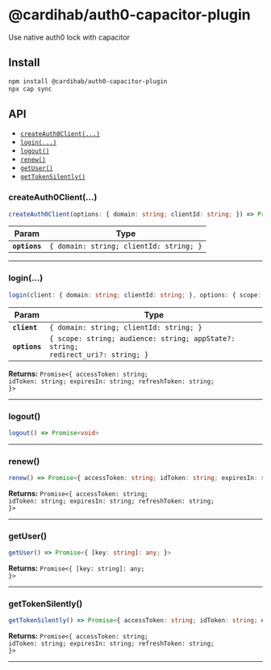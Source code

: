 # @cardihab/auth0-capacitor-plugin

Use native auth0 lock with capacitor

## Install

```bash
npm install @cardihab/auth0-capacitor-plugin
npx cap sync
```

## API

<docgen-index>

* [`createAuth0Client(...)`](#createauth0client)
* [`login(...)`](#login)
* [`logout()`](#logout)
* [`renew()`](#renew)
* [`getUser()`](#getuser)
* [`getTokenSilently()`](#gettokensilently)

</docgen-index>

<docgen-api>
<!--Update the source file JSDoc comments and rerun docgen to update the docs below-->

### createAuth0Client(...)

```typescript
createAuth0Client(options: { domain: string; clientId: string; }) => Promise<void>
```

| Param         | Type                                               |
| ------------- | -------------------------------------------------- |
| **`options`** | <code>{ domain: string; clientId: string; }</code> |

--------------------


### login(...)

```typescript
login(client: { domain: string; clientId: string; }, options: { scope: string; audience: string; appState?: string; redirect_uri?: string; }) => Promise<{ accessToken: string; idToken: string; expiresIn: string; refreshToken: string; }>
```

| Param         | Type                                                                                        |
| ------------- | ------------------------------------------------------------------------------------------- |
| **`client`**  | <code>{ domain: string; clientId: string; }</code>                                          |
| **`options`** | <code>{ scope: string; audience: string; appState?: string; redirect_uri?: string; }</code> |

**Returns:** <code>Promise&lt;{ accessToken: string; idToken: string; expiresIn: string; refreshToken: string; }&gt;</code>

--------------------


### logout()

```typescript
logout() => Promise<void>
```

--------------------


### renew()

```typescript
renew() => Promise<{ accessToken: string; idToken: string; expiresIn: string; refreshToken: string; }>
```

**Returns:** <code>Promise&lt;{ accessToken: string; idToken: string; expiresIn: string; refreshToken: string; }&gt;</code>

--------------------


### getUser()

```typescript
getUser() => Promise<{ [key: string]: any; }>
```

**Returns:** <code>Promise&lt;{ [key: string]: any; }&gt;</code>

--------------------


### getTokenSilently()

```typescript
getTokenSilently() => Promise<{ accessToken: string; idToken: string; expiresIn: string; refreshToken: string; }>
```

**Returns:** <code>Promise&lt;{ accessToken: string; idToken: string; expiresIn: string; refreshToken: string; }&gt;</code>

--------------------

</docgen-api>
